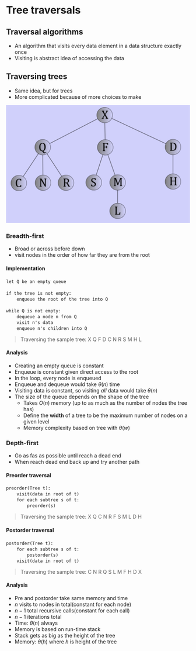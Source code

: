 # Tree traversals

## Traversal algorithms

- An algorithm that visits every data element in a data structure exactly once
- Visiting is abstract idea of accessing the data

## Traversing trees

- Same idea, but for trees
- More complicated because of more choices to make

![A General Tree Diagram](./figures/general-tree.png)

### Breadth-first

- Broad or across before down
- visit nodes in the order of how far they are from the root

#### Implementation

```
let Q be an empty queue

if the tree is not empty:
	enqueue the root of the tree into Q

while Q is not empty:
	dequeue a node n from Q
	visit n's data
	enqueue n's children into Q
```

> Traversing the sample tree: X Q F D C N R S M H L

#### Analysis

- Creating an empty queue is constant
- Enqueue is constant given direct access to the root
- In the loop, every node is enqueued
- Enqueue and dequeue would take $\theta(n)$ time
- Visiting data is constant, so visiting *all* data would take $\theta(n)$
- The size of the queue depends on the shape of the tree
	- Takes $O(n)$ memory (up to as much as the number of nodes the tree has)
	- Define the **width** of a tree to be the maximum number of nodes on a given level
	- Memory complexity based on tree with $\theta(w)$

### Depth-first

- Go as fas as possible until reach a dead end
- When reach dead end back up and try another path

#### Preorder traversal

```
preorder(Tree t):
	visit(data in root of t)
	for each subtree s of t:
		preorder(s)
```

> Traversing the sample tree: X Q C N R F S M L D H

#### Postorder traversal

```
postorder(Tree t):
	for each subtree s of t:
		postorder(s)
	visit(data in root of t)
```

> Traversing the sample tree: C N R Q S L M F H D X

#### Analysis

- Pre and postorder take same memory and time
- $n$ visits to nodes in total(constant for each node)
- $n - 1$ total recursive calls(constant for each call)
- $n - 1$ iterations total
- Time: $\theta(n)$ always
- Memory is based on run-time stack
- Stack gets as big as the height of the tree
- Memory: $\theta(h)$ where $h$ is height of the tree